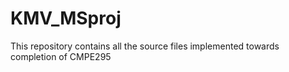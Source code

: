 KMV_MSproj
==========
This repository contains all the source files implemented towards completion of CMPE295
